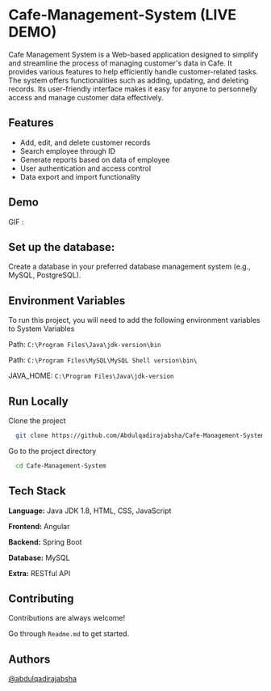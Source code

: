 # Cafe-Management-System  (LIVE DEMO)

Cafe Management System is a Web-based application designed to simplify and streamline the process of managing customer's data in Cafe. It provides various features to help efficiently handle customer-related tasks.
The system offers functionalities such as adding, updating, and deleting records. Its user-friendly interface makes it easy for anyone to personnelly access and manage customer data effectively.

## Features

- Add, edit, and delete customer records
- Search employee through ID
- Generate reports based on data of employee
- User authentication and access control
- Data export and import functionality
## Demo
GIF :



## Set up the database:

Create a database in your preferred database management system (e.g., MySQL, PostgreSQL).
## Environment Variables

To run this project, you will need to add the following environment variables to System Variables

Path: `C:\Program Files\Java\jdk-version\bin`

Path: `C:\Program Files\MySQL\MySQL Shell version\bin\`

JAVA_HOME: `C:\Program Files\Java\jdk-version`





## Run Locally

Clone the project

```bash
  git clone https://github.com/Abdulqadirajabsha/Cafe-Management-System.git
```

Go to the project directory

```bash
  cd Cafe-Management-System
```



## Tech Stack

**Language:** Java JDK 1.8, HTML, CSS, JavaScript

**Frontend:** Angular

**Backend:** Spring Boot

**Database:** MySQL

**Extra:** RESTful API


## Contributing

Contributions are always welcome!

Go through `Readme.md` to get started.


## Authors

[@abdulqadirajabsha](https://www.github.com/abdulqadirajabsha)


